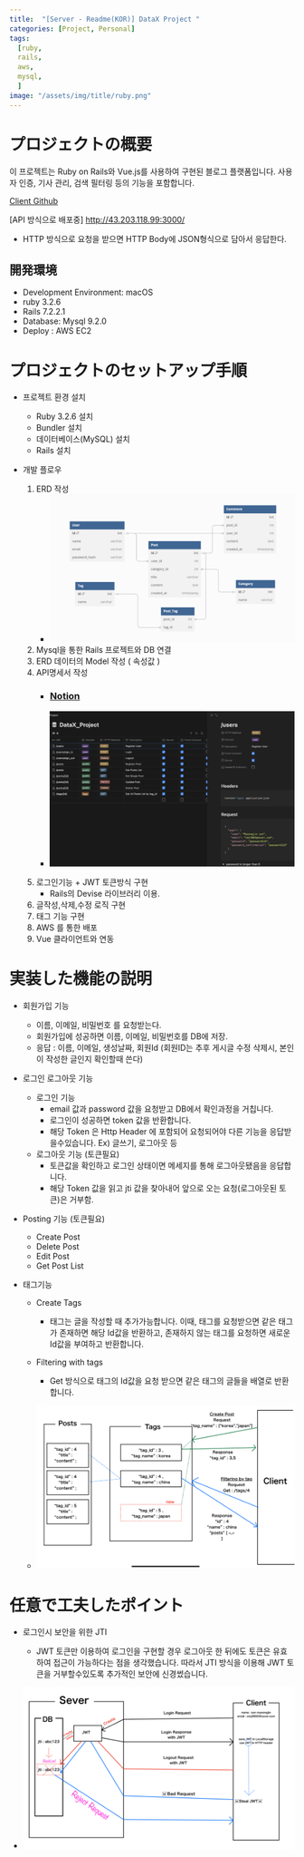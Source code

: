 ```yaml
---
title:  "[Server - Readme(KOR)] DataX Project "
categories: [Project, Personal]
tags:
  [ruby,
  rails,
  aws,
  mysql,
  ] 
image: "/assets/img/title/ruby.png"
---
```


# プロジェクトの概要
이 프로젝트는 Ruby on Rails와 Vue.js를 사용하여 구현된 블로그 플랫폼입니다. 사용자 인증, 기사 관리, 검색 필터링 등의 기능을 포함합니다.

[Client Github](https://github.com/SonMyeongJin/DataX_Project_Client)

[API 방식으로 배포중]
http://43.203.118.99:3000/
- HTTP 방식으로 요청을 받으면 HTTP Body에 JSON형식으로 담아서 응답한다.

## 開発環境
- Development Environment: macOS
- ruby 3.2.6
- Rails 7.2.2.1
- Database: Mysql  9.2.0 
- Deploy : AWS EC2

# プロジェクトのセットアップ手順

- 프로젝트 환경 설치
    - Ruby 3.2.6 설치
    - Bundler 설치
    - 데이터베이스(MySQL) 설치
    - Rails 설치

- 개발 플로우
    1. ERD 작성
        - ![](/assets/img/posts/post/datax_erd.png)
    2. Mysql을 통한 Rails 프로젝트와 DB 연결
    3. ERD 데이터의 Model 작성 ( 속성값 )
    5. API명세서 작성
         - ### [Notion](https://son-myeongjin.notion.site/datax-project-api?v=1aa07b1a3de181e38b81000cf2237f46)

        - ![](/assets/img/posts/post/datax_notion.png)
    5. 로그인기능 + JWT 토큰방식 구현
        - Rails의 Devise 라이브러리 이용.
    6. 글작성,삭제,수정 로직 구현 
    7. 태그 기능 구현
    8. AWS 를 통한 배포 
    9. Vue 클라이언트와 연동

# 実装した機能の説明

- 회원가입 기능
    - 이름, 이메일, 비밀번호 를 요청받는다.
    - 회원가입에 성공하면 이름, 이메일, 비밀번호를 DB에 저장.
    - 응답 : 이름, 이메일, 생성날짜, 회원Id
    (회원ID는 추후 게시글 수정 삭제시, 본인이 작성한 글인지 확인할때 쓴다)

- 로그인 로그아웃 기능
    - 로그인 기능
        - email 값과 password 값을 요청받고 DB에서 확인과정을 거칩니다.
        - 로그인이 성공하면 token 값을 반환합니다.
        - 해당 Token 은 Http Header 에 포함되어 요청되어야 다른 기능을 응답받을수있습니다. Ex) 글쓰기, 로그아웃 등 
    - 로그아웃 기능 (토큰필요)
        - 토큰값을 확인하고 로그인 상태이면 메세지를 통해 로그아웃됐음을 응답합니다. 
        - 해당 Token 값을 읽고 jti 값을 찾아내어 앞으로 오는 요청(로그아웃된 토큰)은 거부함.

- Posting 기능 (토큰필요)
    - Create Post
    - Delete Post
    - Edit Post
    - Get Post List

- 태그기능
    - Create Tags
        - 태그는 글을 작성할 때 추가가능합니다.
        이때, 태그를 요청받으면 같은 태그가 존재하면 해당 Id값을 반환하고, 존재하지 않는 태그를 요청하면 새로운 Id값을 부여하고 반환합니다.

    - Filtering with tags
        - Get 방식으로 태그의 Id값을 요청 받으면 같은 태그의 글들을 배열로 반환합니다.

     - ![](/assets/img/posts/post/datax_tag.jpeg)


# 任意で工夫したポイント
- 로그인시 보안을 위한 JTI
    - JWT 토큰만 이용하여 로그인을 구현할 경우 로그아웃 한 뒤에도 토큰은 유효하여 접근이 가능하다는 점을 생각했습니다. 따라서 JTI 방식을 이용해 JWT 토큰을 거부할수있도록 추가적인 보안에 신경썼습니다. 

- ![](/assets/img/posts/post/datax_login.jpeg)